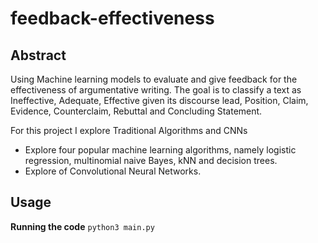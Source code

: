 # feedback-effectiveness

## Abstract
Using Machine learning models to evaluate and give feedback for the effectiveness of argumentative writing. 
The goal is to classify a text as Ineffective, Adequate, Effective given its discourse lead, Position, Claim, Evidence, Counterclaim, Rebuttal and Concluding Statement.

For this project I explore Traditional Algorithms and CNNs
 * Explore four popular machine learning algorithms, namely logistic regression, multinomial naive Bayes, kNN and decision trees.
 * Explore of Convolutional Neural Networks.

## Usage

**Running the code**
 ```python3 main.py```









